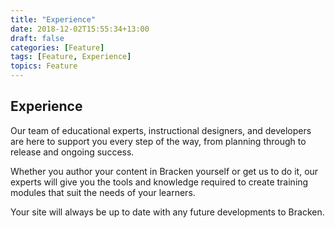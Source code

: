 ```yaml
---
title: "Experience"
date: 2018-12-02T15:55:34+13:00
draft: false
categories: [Feature]
tags: [Feature, Experience]
topics: Feature
---
```


## Experience

Our team of educational experts, instructional designers, and developers are here to support you every step of the way, from planning through to release and ongoing success.

Whether you author your content in Bracken yourself or get us to do it, our experts will give you the tools and knowledge required to create training modules that suit the needs of your learners.

Your site will always be up to date with any future developments to Bracken.
